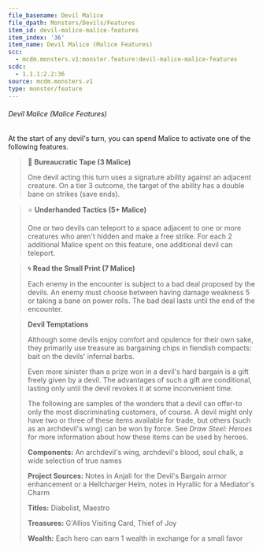 ```yaml
---
file_basename: Devil Malice
file_dpath: Monsters/Devils/Features
item_id: devil-malice-malice-features
item_index: '36'
item_name: Devil Malice (Malice Features)
scc:
  - mcdm.monsters.v1:monster.feature:devil-malice-malice-features
scdc:
  - 1.1.1:2.2:36
source: mcdm.monsters.v1
type: monster/feature
---
```


###### Devil Malice (Malice Features)

At the start of any devil's turn, you can spend Malice to activate one of the following features.

<!-- -->
> 👤 **Bureaucratic Tape (3 Malice)**
>
> One devil acting this turn uses a signature ability against an adjacent creature. On a tier 3 outcome, the target of the ability has a double bane on strikes (save ends).

<!-- -->
> ⭐️ **Underhanded Tactics (5+ Malice)**
>
> One or two devils can teleport to a space adjacent to one or more creatures who aren't hidden and make a free strike. For each 2 additional Malice spent on this feature, one additional devil can teleport.

<!-- -->
> 🌀 **Read the Small Print (7 Malice)**
>
> Each enemy in the encounter is subject to a bad deal proposed by the devils. An enemy must choose between having damage weakness 5 or taking a bane on power rolls. The bad deal lasts until the end of the encounter.

<!-- -->
> **Devil Temptations**
>
> Although some devils enjoy comfort and opulence for their own sake, they primarily use treasure as bargaining chips in fiendish compacts: bait on the devils' infernal barbs.
>
> Even more sinister than a prize won in a devil's hard bargain is a gift freely given by a devil. The advantages of such a gift are conditional, lasting only until the devil revokes it at some inconvenient time.
>
> The following are samples of the wonders that a devil can offer-to only the most discriminating customers, of course. A devil might only have two or three of these items available for trade, but others (such as an archdevil's wing) can be won by force. See *Draw Steel: Heroes* for more information about how these items can be used by heroes.
>
> **Components:** An archdevil's wing, archdevil's blood, soul chalk, a wide selection of true names
>
> **Project Sources:** Notes in Anjali for the Devil's Bargain armor enhancement or a Hellcharger Helm, notes in Hyrallic for a Mediator's Charm
>
> **Titles:** Diabolist, Maestro
>
> **Treasures:** G'Allios Visiting Card, Thief of Joy
>
> **Wealth:** Each hero can earn 1 wealth in exchange for a small favor
